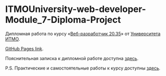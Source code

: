 # ITMOUniversity-web-developer-Module_7-Diploma-Project

Дипломная работа по курсу «[Веб-разработчик 20.35](https://design.itmo.ru/courses/web_developer_junior/)» от [Университета ИТМО](https://itmo.ru).

[GitHub Pages link](https://inventivespark.github.io/ITMOUniversity-web-developer-Module_7-Diploma-Project/).

Пояснительная записка к дипломной работе доступна [здесь](https://github.com/InventiveSpark/ITMOUniversity-web-developer/tree/main/Module_7/).

P.S. Практические и самостоятельные работы к курсу доступны [здесь](https://github.com/InventiveSpark/ITMOUniversity-web-developer).